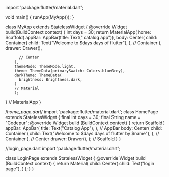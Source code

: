 import 'package:flutter/material.dart';

void main() {
  runApp(MyApp());
}

class MyApp extends StatelessWidget {
  @override
  Widget build(BuildContext context) {
    int days = 30;
    return MaterialApp(
        home: Scaffold(
          appBar: AppBar(title: Text("               catalog app")),
          body: Center(
            child: Container(
              child: Text("Welcome to $days days of flutter"),
            ), // Container
          ),
          drawer: Drawer(),

          // Center
        ),
        themeMode: ThemeMode.light,
        theme: ThemeData(primarySwatch: Colors.blueGrey),
        darkTheme: ThemeData(
          brightness: Brightness.dark,
        )
        // Material
        );
  } // MaterialApp
}
  
/*home_page.dart*/
import 'package:flutter/material.dart';
class HomePage extends StatelessWidget {
  final int days = 30;
  final String name = "Codepur";
  @override
  Widget build (BuildContext context) {
    return Scaffold(
        appBar: AppBar(
    title: Text("Catalog App"),
    ), // AppBar
    body: Center(
    child: Container (
    child: Text("Welcome to $days days of flutter by $name"),
    ), // Container
    ), // Center
    drawer: Drawer(),
    ); // Scaffold
    }
}

//login_page.dart
import 'package:flutter/material.dart';

class LoginPage extends StatelessWidget {
@override
Widget build (BuildContext context) {
return Material(
  child: Center(
    child: Text("login page"),
  )
);
}
}


  
